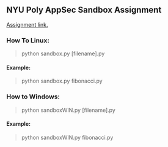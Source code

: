 ## NYU Poly AppSec Sandbox Assignment

[Assignment link.](https://seattle.poly.edu/wiki/EducationalAssignments/SecureTuringCompleteSandboxChallengeBuild)

### How To Linux:

> python sandbox.py [filename].py

#### Example:
> python sandbox.py fibonacci.py

### How to Windows:
> python sandboxWIN.py [filename].py

#### Example:
> python sandboxWIN.py fibonacci.py